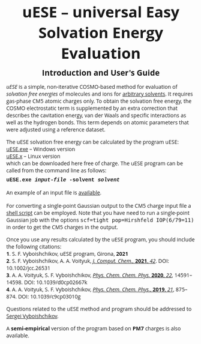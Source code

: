 <html>
<body>

<h1 align=center style='margin:0cm;text-align:center'>
<span style='font-size:30pt;font-family:Open Sans'>
<b>uESE &ndash; universal Easy Solvation Energy Evaluation</b></span></h1>

<h2 align=center style='margin:0cm;margin-top:0.3cm;text-align:center'>
<span style='font-family:Open Sans'>Introduction and User's Guide</span></h2>

<p style='margin-bottom:0cm'><span style='font-family:"Open Sans"'>
<i>uESE</i> is a simple, non-iterative COSMO-based method for evaluation of 
<i>solvation free energies</i> of molecules and ions for
<a href="https://github.com/vyboishchikov/ESE/blob/main/solvent-list.md"> arbitrary solvents</a>.
It requires gas-phase CM5 atomic charges only. To obtain the solvation free energy, 
the COSMO electrostatic term is supplemented by an extra correction that 
describes the cavitation energy, van der Waals and specific interactions as well 
as the hydrogen bonds. This term depends on atomic parameters that were adjusted 
using a reference dataset.</span></p>

<p style='margin-bottom:0cm'><span style='font-family:"Open Sans"'>
The uESE solvation free energy can be calculated by the program uESE:</span></p>

<p style='margin:0cm'><span style='font-family:"Open Sans"'>
<a href="https://github.com/vyboishchikov/ESE/blob/main/uESE.exe">uESE.exe</a> &ndash; Windows version</span></p>

<p style='margin:0cm'><span style='font-family:"Open Sans"'>
<a href="https://github.com/vyboishchikov/ESE/blob/main/uESE.x">uESE.x</a> &ndash; Linux version</span></p>

<p style='margin:0cm'><span style='font-family:"Open Sans"'>
 which can be downloaded here free of charge. The uESE program can
 be called from the command line as follows:</span></p>

<p style='margin-top:6pt'><b><span style='font-family:Courier'>
uESE.exe <i>input-file</i> -solvent <i>solvent</i></span></b></p>

<p style='margin-top:12pt'><span style='font-family:"Open Sans"'>
An example of an input file is
<a href="https://github.com/vyboishchikov/ESE/blob/main/input_example_NH3.CM5-charges"> available</a>.

<p style='margin-top:12pt'><span style='font-family:"Open Sans"'>
For converting a single-point Gaussian output to the CM5 charge input file a <a href="https://github.com/vyboishchikov/ESE/blob/main/extract_CM5_charges.bash"> shell script</a> can be employed. Note that you have need to run a single-point Gaussian job with the options <tt>scf=tight pop=Hirshfeld IOP(6/79=11)</tt> in order to get the CM5 charges in the output.

<p style='margin-bottom:0cm'>
<span style='font-family:"Open Sans"'>
Once you use any results calculated by the uESE program, you should include the
following citations:</span></p>

<p style='margin:0cm'><span style='font-family:"Open Sans"'><b>1</b>. S. F. Vyboishchikov, uESE program,
Girona, <b>2021</b></span></p>

<p style='margin:0cm'><span style='font-family:"Open Sans"'><b>2</b>. S. F. Vyboishchikov, A. A. Voityuk, <a href="https://onlinelibrary.wiley.com/doi/abs/10.1002/jcc.26531">
<i>J. Comput. Chem., </i><b>2021</b>, <i> 42</i></a>. DOI: 10.1002/jcc.26531</span></p>

<p style='margin:0cm'><span style='font-family:"Open Sans"'><b>3</b>. A. A. Voityuk, S. F. Vyboishchikov,
 <a href="https://pubs.rsc.org/en/content/articlelanding/2020/cp/d0cp02667k"><i>Phys. Chem. Chem. Phys.</i>
  <b>2020</b>, <i>22</i></a>, 14591&ndash;14598. DOI: 10.1039/d0cp02667k</span></p>

<p style='margin:0cm'><span style='font-family:"Open Sans"'><b>4</b>. A. A. Voityuk, 
 S. F. Vyboishchikov,
 <a href="https://pubs.rsc.org/en/content/articlelanding/2019/cp/c9cp03010g">
 <i> Phys. Chem. Chem. Phys.</i>, <b>2019</b>, <i>21</i></a>, 875&ndash;874. DOI: 10.1039/c9cp03010g</p>

<p><span style='font-family:"Open Sans"'>
Questions related to the uESE method and program should be addressed to 
<a href="mailto:vyboishchikov@googlemail.com">Sergei Vyboishchikov</a>.</p>

<p style='margin-top:6pt'><span style='font-family:"Open Sans"'>
A <b>semi-empirical</b> version of the program based on <b>PM7</b> charges is also available.</p>
</div>
</body>
</html>
